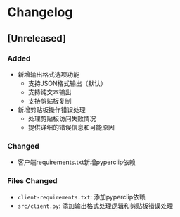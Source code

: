 # Changelog

## [Unreleased]
### Added
- 新增输出格式选项功能
  - 支持JSON格式输出（默认）
  - 支持纯文本输出
  - 支持剪贴板复制
- 新增剪贴板操作错误处理
  - 处理剪贴板访问失败情况
  - 提供详细的错误信息和可能原因

### Changed
- 客户端requirements.txt新增pyperclip依赖

### Files Changed
- `client-requirements.txt`: 添加pyperclip依赖
- `src/client.py`: 添加输出格式处理逻辑和剪贴板错误处理 